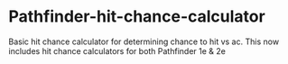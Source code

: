 # Pathfinder-hit-chance-calculator
Basic hit chance calculator for determining chance to hit vs ac.
This now includes hit chance calculators for both Pathfinder 1e & 2e
